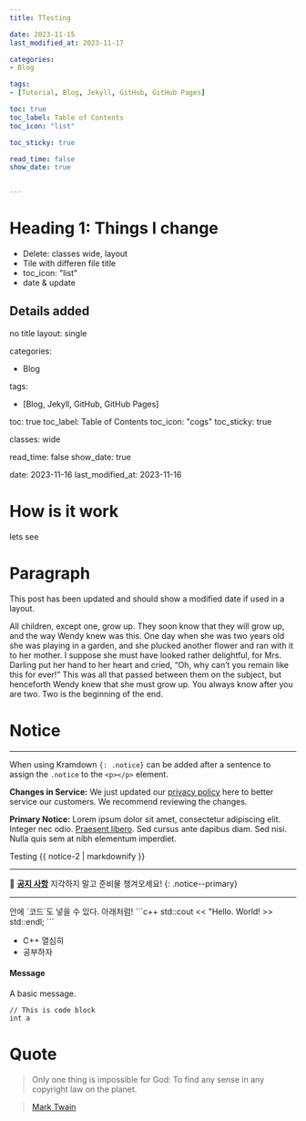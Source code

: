 ```yaml
---
title: TTesting

date: 2023-11-15
last_modified_at: 2023-11-17

categories:
- Blog

tags: 
- [Tutorial, Blog, Jekyll, GitHub, GitHub Pages]

toc: true
toc_label: Table of Contents
toc_icon: "list"

toc_sticky: true

read_time: false
show_date: true


---
```


# Heading 1: Things I change
* Delete: classes wide, layout 
* Tile with differen file title
* toc_icon: "list"
* date & update



<i class="fas fa-tools"></i>

## Details added

no title
layout: single

categories:
- Blog

tags: 
- [Blog, Jekyll, GitHub, GitHub Pages]

toc: true
toc_label: Table of Contents
toc_icon: "cogs"
toc_sticky: true

classes: wide

read_time: false
show_date: true

date: 2023-11-16
last_modified_at: 2023-11-16

# How is it work
lets see

# Paragraph
This post has been updated and should show a modified date if used in a layout.

All children, except one, grow up. They soon know that they will grow up, and the way Wendy knew was this. One day when she was two years old she was playing in a garden, and she plucked another flower and ran with it to her mother. I suppose she must have looked rather delightful, for Mrs. Darling put her hand to her heart and cried, “Oh, why can’t you remain like this for ever!” This was all that passed between them on the subject, but henceforth Wendy knew that she must grow up. You always know after you are two. Two is the beginning of the end.

# Notice
---
When using Kramdown `{: .notice}` can be added after a sentence to assign the `.notice` to the `<p></p>` element.

**Changes in Service:** We just updated our [privacy policy](https://mmistakes.github.io/minimal-mistakes/post%20formats/post-notice/#) here to better service our customers. We recommend reviewing the changes.

**Primary Notice:** Lorem ipsum dolor sit amet, consectetur adipiscing elit. Integer nec odio. [Praesent libero](https://mmistakes.github.io/minimal-mistakes/post%20formats/post-notice/#). Sed cursus ante dapibus diam. Sed nisi. Nulla quis sem at nibh elementum imperdiet.


<div class="notice">Testing
{{ notice-2 | markdownify }}
</div>

---

🌝 **<u>공지 사항</u>** 지각하지 말고 준비물 챙겨오세요!
{: .notice--primary} 

---

<div class="notice--primary" markdown="1">
안에 `코드`도 넣을 수 있다. 아래처럼!
    ```c++
std::cout << "Hello. World! >> std::endl;
    ``` 

- C++ 열심히
- 공부하자
</div>


<div class="notice">
  <h4>Message</h4>
  <p>A basic message.</p>
</div>


```
// This is code block
int a 
```


# Quote
> Only one thing is impossible for God: To find any sense in any copyright law on the planet.

> [Mark Twain](http://www.brainyquote.com/quotes/quotes/m/marktwain163473.html)



<!-- 
* post file name has to be 
yyyy-mm-dd-title.md 
(ex): 2024-01-01-my-posting-title.md

in post file name make sure [no space , no Upper case]
-->

<!-- Must add Features
* post file with correct format
* title & layout
-->

<!-- 
**title** : 포스트의 제목을 큰 따옴표로 적어 준다. 이 title을 적어주지 않으면 .md 파일 이름으로 적어주었던 title 부분이 제목으로 업로드 된다.  

**excerpt** : 포스트 목록에서 보여지는 블로그 소개 글로 들어가는 것 같다.

**ategories** : 이 포스트의 카테고리는 `Blog`로 정했다.  

**tags** : 태그와 카테고리의 차이점은 카테고리는 sub url이 붙는 페이지가 있지만 태그는 없다는 것이다. 카테고리 보다 좀 더 세부적. [] 대괄호 안에서 , 콤마로 구분해주어 여러개의 태그를 이 포스트에 지정해 주었다.  

**toc** : Table of Contents. 포스트의 헤더들만 보여주는 목차를 사용할 것인지의 여부. ture 로 해주면 포스트의 목차가 보이게 된다.

**toc_sticky** : true로 해주면 목차가 스크롤을 따라 움직이게 된다! 스크롤을 내리면 목차도 따라 내려오게 됨. 이 밖에도 이 포스트의 toc_icon, toc_label 도 설정할 수 있다. 나는 따로 디폴트 설정을 바꿨기 때문에 추후 이에 대한 포스트를 올릴 것!

**date** : 글을 처음 작성한 날짜. yyyy-mm-dd 형식으로 작성했다.

**last_modified_at** : 이 글을 수정한 날짜.

https://ansohxxn.github.io/blog/posting/
-->
